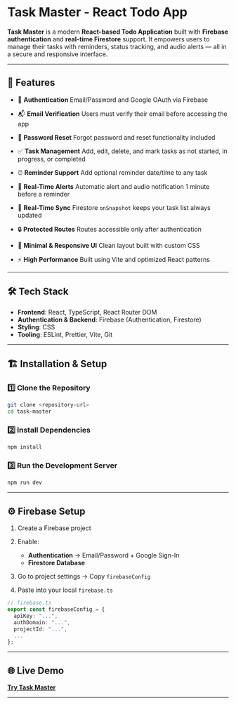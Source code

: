 # Task Master - React Todo App

**Task Master** is a modern **React-based Todo Application** built with **Firebase authentication** and **real-time Firestore** support. It empowers users to manage their tasks with reminders, status tracking, and audio alerts — all in a secure and responsive interface.

---

## 🚀 Features

* 🔐 **Authentication**
  Email/Password and Google OAuth via Firebase

* 📬 **Email Verification**
  Users must verify their email before accessing the app

* 🔑 **Password Reset**
  Forgot password and reset functionality included

* ✅ **Task Management**
  Add, edit, delete, and mark tasks as not started, in progress, or completed

* ⏰ **Reminder Support**
  Add optional reminder date/time to any task

* 🔔 **Real-Time Alerts**
  Automatic alert and audio notification 1 minute before a reminder

* 🔄 **Real-Time Sync**
  Firestore `onSnapshot` keeps your task list always updated

* 🔒 **Protected Routes**
  Routes accessible only after authentication

* 🎨 **Minimal & Responsive UI**
  Clean layout built with custom CSS

* ⚡ **High Performance**
  Built using Vite and optimized React patterns

---

## 🛠 Tech Stack

* **Frontend**: React, TypeScript, React Router DOM
* **Authentication & Backend**: Firebase (Authentication, Firestore)
* **Styling**: CSS
* **Tooling**: ESLint, Prettier, Vite, Git


---

## 🏗 Installation & Setup

### 1️⃣ Clone the Repository

```bash
git clone <repository-url>
cd task-master
```

### 2️⃣ Install Dependencies

```bash
npm install
```

### 3️⃣ Run the Development Server

```bash
npm run dev
```

---

## ⚙️ Firebase Setup

1. Create a Firebase project
2. Enable:

   * **Authentication** → Email/Password + Google Sign-In
   * **Firestore Database**
3. Go to project settings → Copy `firebaseConfig`
4. Paste into your local `firebase.ts`

```ts
// firebase.ts
export const firebaseConfig = {
  apiKey: "...",
  authDomain: "...",
  projectId: "...",
  ...
};
```

---

## 🌐 Live Demo

[**Try Task Master**](https://task-master-jade-beta.vercel.app/)

---
